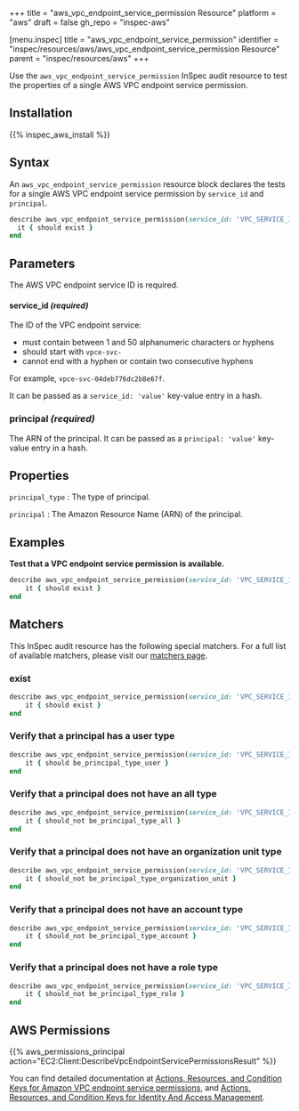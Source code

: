 +++
title = "aws_vpc_endpoint_service_permission Resource"
platform = "aws"
draft = false
gh_repo = "inspec-aws"

[menu.inspec]
title = "aws_vpc_endpoint_service_permission"
identifier = "inspec/resources/aws/aws_vpc_endpoint_service_permission Resource"
parent = "inspec/resources/aws"
+++

Use the `aws_vpc_endpoint_service_permission` InSpec audit resource to test the properties of a single AWS VPC endpoint service permission.

## Installation

{{% inspec_aws_install %}}

## Syntax

An `aws_vpc_endpoint_service_permission` resource block declares the tests for a single AWS VPC endpoint service permission by `service_id` and `principal`.

```ruby
describe aws_vpc_endpoint_service_permission(service_id: 'VPC_SERVICE_ID', principal: 'arn:aws:iam::AWS_ACCOUNT_ID:user/USER_NAME') do
  it { should exist }
end
```

## Parameters

The AWS VPC endpoint service ID is required.

#### service_id _(required)_

The ID of the VPC endpoint service:

- must contain between 1 and 50 alphanumeric characters or hyphens
- should start with `vpce-svc-`
- cannot end with a hyphen or contain two consecutive hyphens

For example, `vpce-svc-04deb776dc2b8e67f`.

It can be passed as a `service_id: 'value'` key-value entry in a hash.

### principal _(required)_

The ARN of the principal.
It can be passed as a `principal: 'value'` key-value entry in a hash.

## Properties

`principal_type`
: The type of principal.

`principal`
: The Amazon Resource Name (ARN) of the principal.

## Examples

**Test that a VPC endpoint service permission is available.**

```ruby
describe aws_vpc_endpoint_service_permission(service_id: 'VPC_SERVICE_ID', principal: 'arn:aws:iam::AWS_ACCOUNT_ID:user/USER_NAME') do
    it { should exist }
end
```

## Matchers

This InSpec audit resource has the following special matchers. For a full list of available matchers, please visit our [matchers page](https://www.inspec.io/docs/reference/matchers/).


### exist

```ruby
describe aws_vpc_endpoint_service_permission(service_id: 'VPC_SERVICE_ID', principal: 'arn:aws:iam::AWS_ACCOUNT_ID:user/USER_NAME') do
    it { should exist }
end
```

### Verify that a principal has a user type

```ruby
describe aws_vpc_endpoint_service_permission(service_id: 'VPC_SERVICE_ID', principal: 'arn:aws:iam::AWS_ACCOUNT_ID:user/USER_NAME') do
    it { should be_principal_type_user }
end
```

### Verify that a principal does not have an all type

```ruby
describe aws_vpc_endpoint_service_permission(service_id: 'VPC_SERVICE_ID', principal: 'arn:aws:iam::AWS_ACCOUNT_ID:user/USER_NAME') do
    it { should_not be_principal_type_all }
end
```

### Verify that a principal does not have an organization unit type

```ruby
describe aws_vpc_endpoint_service_permission(service_id: 'VPC_SERVICE_ID', principal: 'arn:aws:iam::AWS_ACCOUNT_ID:user/USER_NAME') do
    it { should_not be_principal_type_organization_unit }
end
```

### Verify that a principal does not have an account type

```ruby
describe aws_vpc_endpoint_service_permission(service_id: 'VPC_SERVICE_ID', principal: 'arn:aws:iam::AWS_ACCOUNT_ID:user/USER_NAME') do
    it { should_not be_principal_type_account }
end
```

### Verify that a principal does not have a role type

```ruby
describe aws_vpc_endpoint_service_permission(service_id: 'VPC_SERVICE_ID', principal: 'arn:aws:iam::AWS_ACCOUNT_ID:user/USER_NAME') do
    it { should_not be_principal_type_role }
end
```

## AWS Permissions

{{% aws_permissions_principal action="EC2:Client:DescribeVpcEndpointServicePermissionsResult" %}}

You can find detailed documentation at [Actions, Resources, and Condition Keys for Amazon VPC endpoint service permissions](https://docs.aws.amazon.com/AWSEC2/latest/APIReference/API_DescribeVpcEndpointServicePermissions.html), and [Actions, Resources, and Condition Keys for Identity And Access Management](https://docs.aws.amazon.com/IAM/latest/UserGuide/list_identityandaccessmanagement.html).

